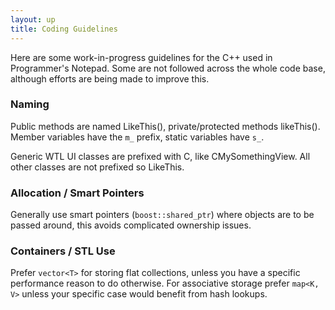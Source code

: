 ```yaml
---
layout: up
title: Coding Guidelines
---
```


Here are some work-in-progress guidelines for the C++ used in Programmer's Notepad. Some are not followed across the whole code base, although efforts are being made to improve this.

### Naming

Public methods are named LikeThis(), private/protected methods likeThis(). Member variables have the `m_` prefix, static variables have `s_`.

Generic WTL UI classes are prefixed with C, like CMySomethingView. All other classes are not prefixed so LikeThis.

### Allocation / Smart Pointers

Generally use smart pointers (`boost::shared_ptr`) where objects are to be passed around, this avoids complicated ownership issues.

### Containers / STL Use

Prefer `vector<T>` for storing flat collections, unless you have a specific performance reason to do otherwise. For associative storage prefer `map<K, V>` unless your specific case would benefit from hash lookups.
